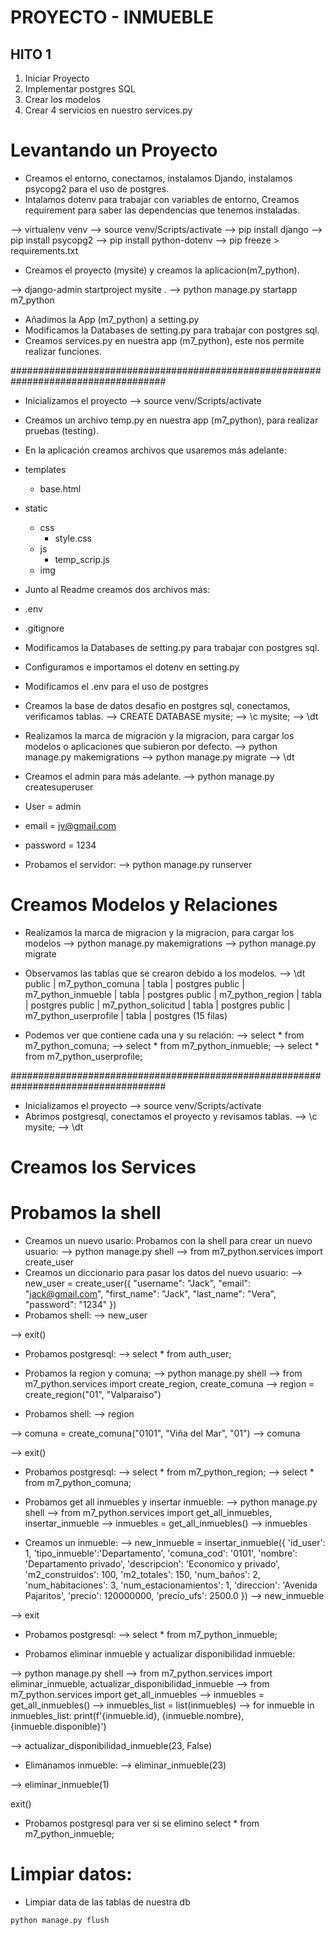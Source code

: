# PROYECTO - INMUEBLE
## HITO 1
1. Iniciar Proyecto
2. Implementar postgres SQL 
3. Crear los modelos 
4. Crear 4 servicios en nuestro services.py

# Levantando un Proyecto

- Creamos el entorno, conectamos, instalamos Djando, instalamos psycopg2 para el uso de postgres.
- Intalamos dotenv para trabajar con variables de entorno, Creamos requirement para saber las dependencias que tenemos instaladas.

--> virtualenv venv
--> source venv/Scripts/activate
--> pip install django
--> pip install psycopg2
--> pip install python-dotenv
--> pip freeze > requirements.txt

- Creamos el proyecto (mysite) y creamos la aplicacion(m7_python).

--> django-admin startproject mysite .
--> python manage.py startapp m7_python 

- Añadimos la App (m7_python) a setting.py 
- Modificamos la Databases de setting.py para trabajar con postgres sql.
- Creamos services.py en nuestra app (m7_python), este nos permite realizar funciones.

####################################################################################

- Inicializamos el proyecto
--> source venv/Scripts/activate

- Creamos un archivo temp.py en nuestra app (m7_python), para realizar pruebas (testing).

- En la aplicación creamos archivos que usaremos más adelante:
- templates
    - base.html
- static
    - css
        - style.css
    - js
        - temp_scrip.js
    - img

- Junto al Readme creamos dos archivos más:
- .env
- .gitignore

- Modificamos la Databases de setting.py para trabajar con postgres sql.
- Configuramos e importamos el dotenv en setting.py
- Modificamos el .env para el uso de postgres

- Creamos la base de datos desafio en postgres sql, conectamos, verificamos tablas.
--> CREATE DATABASE mysite;
--> \c mysite;
--> \dt

- Realizamos la marca de migracion y la migracion, para cargar los modelos o aplicaciones 
que subieron por defecto. 
--> python manage.py makemigrations
--> python manage.py migrate
--> \dt

- Creamos el admin para más adelante.
--> python manage.py createsuperuser
- User = admin
- email = jv@gmail.com
- password = 1234

- Probamos el servidor:
--> python manage.py runserver

# Creamos Modelos y Relaciones
- Realizamos la marca de migracion y la migracion, para cargar los modelos
--> python manage.py makemigrations
--> python manage.py migrate

- Observamos las tablas que se crearon debido a los modelos.
--> \dt
 public  | m7_python_comuna           | tabla | postgres
 public  | m7_python_inmueble         | tabla | postgres
 public  | m7_python_region           | tabla | postgres
 public  | m7_python_solicitud        | tabla | postgres
 public  | m7_python_userprofile      | tabla | postgres
(15 filas)

- Podemos ver que contiene cada una y su relación:
--> select * from m7_python_comuna;
--> select * from m7_python_inmueble;
--> select * from m7_python_userprofile;

####################################################################################

- Inicializamos el proyecto
--> source venv/Scripts/activate
- Abrimos postgresql, conectamos el proyecto y revisamos tablas.
--> \c mysite;
--> \dt

# Creamos los Services
# Probamos la shell

- Creamos un nuevo usario:
Probamos con la shell para crear un nuevo usuario:
--> python manage.py shell
--> from m7_python.services import create_user
- Creamos un diccionario para pasar los datos del nuevo usuario:
--> new_user = create_user({
    "username": "Jack",
    "email": "jack@gmail.com",
    "first_name": "Jack",
    "last_name": "Vera",
    "password": "1234"
})
- Probamos shell:
--> new_user
<!-- <User: Jack> -->
--> exit()
- Probamos postgresql:
--> select * from auth_user;

- Probamos la region y comuna;
--> python manage.py shell
--> from m7_python.services import create_region, create_comuna
--> region = create_region("01", "Valparaiso")
- Probamos shell:
--> region
<!-- <Region: Valparaiso (01)> -->
--> comuna = create_comuna("0101", "Viña del Mar", "01")
--> comuna
<!-- <Comuna: Viña del Mar (0101)> -->
--> exit()
- Probamos postgresql:
--> select * from m7_python_region;
--> select * from m7_python_comuna;

- Probamos get all inmuebles y insertar inmueble:
--> python manage.py shell
--> from m7_python.services import get_all_inmuebles, insertar_inmueble
--> inmuebles = get_all_inmuebles()
--> inmuebles
<!-- <QuerySet []> # Lista Vacia -->

- Creamos un inmueble:
--> new_inmueble = insertar_inmueble({
    'id_user': 1,
    'tipo_inmueble':'Departamento',
    'comuna_cod': '0101',
    'nombre': 'Departamento privado',
    'descripcion': 'Economico y privado',
    'm2_construidos': 100,
    'm2_totales': 150,
    'num_baños': 2,
    'num_habitaciones': 3,
    'num_estacionamientos': 1,
    'direccion': 'Avenida Pajaritos',
    'precio': 120000000,
    'precio_ufs': 2500.0
})
--> new_inmueble
<!-- <Inmueble: Inmueble object (1)> -->
--> exit 
- Probamos postgresql:
--> select * from m7_python_inmueble;

- Probamos eliminar inmueble y actualizar disponibilidad inmueble:

--> python manage.py shell
--> from m7_python.services import eliminar_inmueble, actualizar_disponibilidad_inmueble
--> from m7_python.services import get_all_inmuebles
--> inmuebles = get_all_inmuebles()
--> inmuebles_list = list(inmuebles)
--> for inmueble in inmuebles_list:
        print(f'{inmueble.id}, {inmueble.nombre}, {inmueble.disponible}')
<!-- 1, Departamento privado, True -->

--> actualizar_disponibilidad_inmueble(23, False)
<!-- {'success': False, 'message': 'Inmueble no encontrado'} -->

- Elimanamos inmueble:
--> eliminar_inmueble(23)
<!-- {'success': False, 'message': 'Inmueble no encontrado'} -->
--> eliminar_inmueble(1)
<!-- {'success': True, 'message': 'Inmueble eliminado con éxito'} -->
exit()

- Probamos postgresql para ver si se elimino
select * from m7_python_inmueble;

# Limpiar datos:
- Limpiar data de las tablas de nuestra db
```bash
python manage.py flush
```